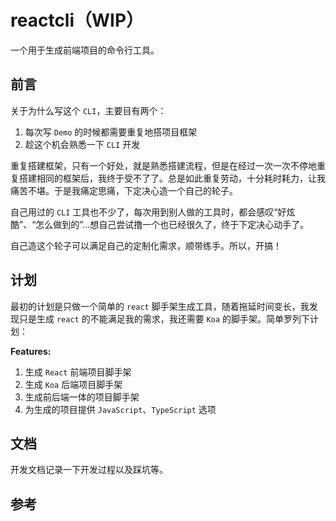 # reactcli（WIP）
一个用于生成前端项目的命令行工具。

## 前言
关于为什么写这个 `CLI`，主要目有两个：
1. 每次写 `Demo` 的时候都需要重复地搭项目框架
2. 趁这个机会熟悉一下 `CLI` 开发

重复搭建框架，只有一个好处，就是熟悉搭建流程，但是在经过一次一次不停地重复搭建相同的框架后，我终于受不了了。总是如此重复劳动，十分耗时耗力，让我痛苦不堪。于是我痛定思痛，下定决心造一个自己的轮子。

自己用过的 `CLI` 工具也不少了，每次用到别人做的工具时，都会感叹“好炫酷”、“怎么做到的”...想自己尝试撸一个也已经很久了，终于下定决心动手了。

自己造这个轮子可以满足自己的定制化需求，顺带练手。所以，开搞！

## 计划
最初的计划是只做一个简单的 `react` 脚手架生成工具，随着拖延时间变长，我发现只是生成 `react` 的不能满足我的需求，我还需要 `Koa` 的脚手架。简单罗列下计划：

**Features:**
1. 生成 `React` 前端项目脚手架
2. 生成 `Koa` 后端项目脚手架
3. 生成前后端一体的项目脚手架
4. 为生成的项目提供 `JavaScript`、`TypeScript` 选项

## 文档
开发文档记录一下开发过程以及踩坑等。

## 参考
